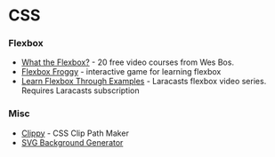# CSS

### Flexbox

* [What the Flexbox?](https://flexbox.io/) - 20 free video courses from Wes Bos.
* [Flexbox Froggy](http://flexboxfroggy.com/) - interactive game for learning flexbox
* [Learn Flexbox Through Examples](https://laracasts.com/series/learn-flexbox-through-examples) - Laracasts flexbox video series. Requires Laracasts subscription

### Misc

* [Clippy](http://bennettfeely.com/clippy/) - CSS Clip Path Maker
* [SVG Background Generator](https://www.svgbackgrounds.com/#subtle-prism) 



